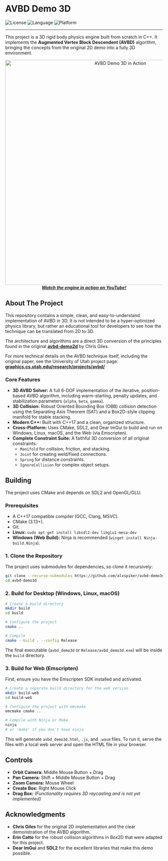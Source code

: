 # AVBD Demo 3D

![License](https://img.shields.io/badge/license-MIT-blue.svg)
![Language](https://img.shields.io/badge/language-C%2B%2B17-orange.svg)
![Platform](https://img.shields.io/badge/platform-Windows%20%7C%20Linux%20%7C%20macOS%20%7C%20Web-brightgreen.svg)

---

This project is a 3D rigid body physics engine built from scratch in C++. It implements the **Augmented Vertex Block Descendent (AVBD)** algorithm, bringing the concepts from the original 2D demo into a fully 3D environment.

<p align="center">
  <a href="https://www.youtube.com/watch?v=soUKf1JE-40">
    <img src="https://img.youtube.com/vi/soUKf1JE-40/0.jpg" alt="AVBD Demo 3D in Action" width="720">
    <br>
    <em><strong>Watch the engine in action on YouTube!</strong></em>
  </a>
</p>

## About The Project

This repository contains a simple, clean, and easy-to-understand implementation of AVBD in 3D. It is not intended to be a hyper-optimized physics library, but rather an educational tool for developers to see how the technique can be translated from 2D to 3D.

The architecture and algorithms are a direct 3D conversion of the principles found in the original **[avbd-demo2d](https://github.com/savant117/avbd-demo2d)** by Chris Giles.

For more technical details on the AVBD technique itself, including the original paper, see the University of Utah project page: **[graphics.cs.utah.edu/research/projects/avbd/](https://graphics.cs.utah.edu/research/projects/avbd/)**

### Core Features

*   **3D AVBD Solver:** A full 6-DOF implementation of the iterative, position-based AVBD algorithm, including warm-starting, penalty updates, and stabilization parameters (`alpha`, `beta`, `gamma`).
*   **3D Collision:** Robust Oriented Bounding Box (OBB) collision detection using the Separating Axis Theorem (SAT) and a Box2D-style clipping manifold for stable stacking.
*   **Modern C++:** Built with C++17 and a clean, organized structure.
*   **Cross-Platform:** Uses CMake, SDL2, and Dear ImGui to build and run on Windows, Linux, macOS, and the Web (via Emscripten).
*   **Complete Constraint Suite:** A faithful 3D conversion of all original constraints:
    *   `Manifold` for collision, friction, and stacking.
    *   `Joint` for creating weld/fixed connections.
    *   `Spring` for distance constraints.
    *   `IgnoreCollision` for complex object setups.

## Building

The project uses CMake and depends on SDL2 and OpenGL/GLU.

### Prerequisites

*   A C++17 compatible compiler (GCC, Clang, MSVC).
*   CMake (3.13+).
*   Git.
*   **Linux:** `sudo apt-get install libsdl2-dev libglu1-mesa-dev`
*   **Windows (Web Build):** Ninja is recommended (`winget install Ninja-build.Ninja`).

### 1. Clone the Repository

The project uses submodules for dependencies, so clone it recursively:

```bash
git clone --recurse-submodules https://github.com/alxspiker/avbd-demo3d.git
cd avbd-demo3d
```

### 2. Build for Desktop (Windows, Linux, macOS)

```bash
# Create a build directory
mkdir build
cd build

# Configure the project
cmake ..

# Compile
cmake --build . --config Release
```

The final executable (`avbd_demo3d` or `Release/avbd_demo3d.exe`) will be inside the `build` directory.

### 3. Build for Web (Emscripten)

First, ensure you have the Emscripten SDK installed and activated.

```bash
# Create a separate build directory for the web version
mkdir build-web
cd build-web

# Configure the project with emcmake
emcmake cmake ..

# Compile with Ninja or Make
ninja
# or 'make' if you don't have ninja
```

This will generate `avbd_demo3d.html`, `.js`, and `.wasm` files. To run it, serve the files with a local web server and open the HTML file in your browser.

## Controls

*   **Orbit Camera:** Middle Mouse Button + Drag
*   **Pan Camera:** Shift + Middle Mouse Button + Drag
*   **Zoom Camera:** Mouse Wheel
*   **Create Box:** Right Mouse Click
*   **Drag Box:** *(Functionality requires 3D raycasting and is not yet implemented)*

## Acknowledgments

*   **Chris Giles** for the original 2D implementation and the clear demonstration of the AVBD algorithm.
*   **Erin Catto** for the robust collision algorithms in Box2D that were adapted for this project.
*   **Dear ImGui** and **SDL2** for the excellent libraries that make this demo possible.
